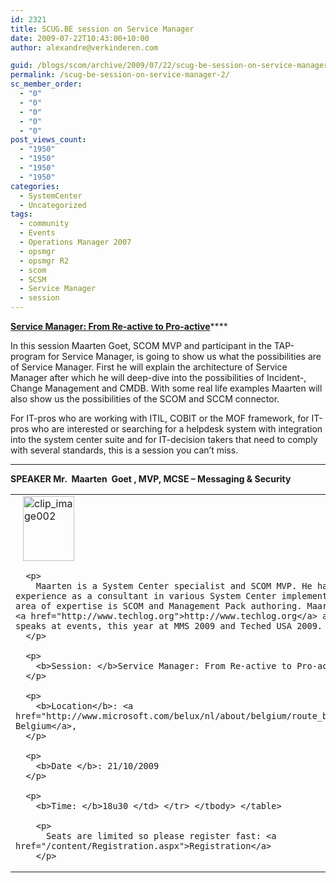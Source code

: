 ```yaml
---
id: 2321
title: SCUG.BE session on Service Manager
date: 2009-07-22T10:43:00+10:00
author: alexandre@verkinderen.com

guid: /blogs/scom/archive/2009/07/22/scug-be-session-on-service-manager.aspx
permalink: /scug-be-session-on-service-manager-2/
sc_member_order:
  - "0"
  - "0"
  - "0"
  - "0"
  - "0"
post_views_count:
  - "1950"
  - "1950"
  - "1950"
  - "1950"
categories:
  - SystemCenter
  - Uncategorized
tags:
  - community
  - Events
  - Operations Manager 2007
  - opsmgr
  - opsmgr R2
  - scom
  - SCSM
  - Service Manager
  - session
---
```

**<span style="text-decoration: underline">Service Manager: From Re-active to Pro-active</span>******

In this session Maarten Goet, SCOM MVP and participant in the TAP-program for Service Manager, is going to show us what the possibilities are of Service Manager. First he will explain the architecture of Service Manager after which he will deep-dive into the possibilities of Incident-, Change Management and CMDB. With some real life examples Maarten will also show us the possibilities of the SCOM and SCCM connector.

For IT-pros who are working with ITIL, COBIT or the MOF framework, for IT-pros who are interested or searching for a helpdesk system with integration into the system center suite and for IT-decision takers that need to comply with several standards, this is a session you can&rsquo;t miss.

****

**SPEAKER Mr.&nbsp; Maarten&nbsp; Goet , MVP, MCSE &#8211; Messaging & Security** 

<table border="0" cellpadding="0" cellspacing="0">
  <tr>
    <td>
      <a href="http://scug.be/scom/files/2012/06/clip_image002_254A111C.jpg"><img style="border-bottom: 0px;border-left: 0px;border-top: 0px;border-right: 0px" alt="clip_image002" src="http://scug.be/scom/files/2012/06/clip_image002_thumb_609D76DA.jpg" width="82" border="0" height="104" hspace="12" /></a></p> 
      
      <p>
        Maarten is a System Center specialist and SCOM MVP. He has many years of experience as a consultant in various System Center implementations. His main area of expertise is SCOM and Management Pack authoring. Maarten runs a blog at <a href="http://www.techlog.org">http://www.techlog.org</a> and regularly speaks at events, this year at MMS 2009 and Teched USA 2009.
      </p>
      
      <p>
        <b>Session: </b>Service Manager: From Re-active to Pro-active
      </p>
      
      <p>
        <b>Location</b>: <a href="http://www.microsoft.com/belux/nl/about/belgium/route_bel.mspx">Microsoft Belgium</a>,
      </p>
      
      <p>
        <b>Date </b>: 21/10/2009
      </p>
      
      <p>
        <b>Time: </b>18u30 </td> </tr> </tbody> </table> 
        
        <p>
          Seats are limited so please register fast: <a href="/content/Registration.aspx">Registration</a>
        </p>
